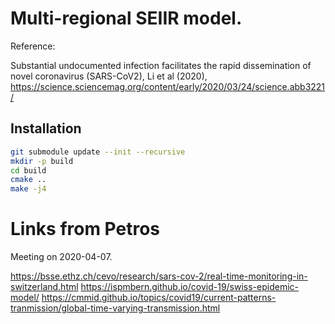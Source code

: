 # Multi-regional SEIIR model.

Reference:

Substantial undocumented infection facilitates the rapid dissemination of novel coronavirus (SARS-CoV2), Li et al (2020), https://science.sciencemag.org/content/early/2020/03/24/science.abb3221/

## Installation

```bash
git submodule update --init --recursive
mkdir -p build
cd build
cmake ..
make -j4
```

# Links from Petros

Meeting on 2020-04-07.

<https://bsse.ethz.ch/cevo/research/sars-cov-2/real-time-monitoring-in-switzerland.html>
<https://ispmbern.github.io/covid-19/swiss-epidemic-model/>
<https://cmmid.github.io/topics/covid19/current-patterns-tranmission/global-time-varying-transmission.html>
